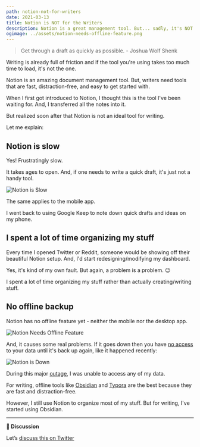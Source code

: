 ```yaml
---
path: notion-not-for-writers
date: 2021-03-13
title: Notion is NOT for the Writers
description: Notion is a great management tool. But... sadly, it's NOT for the writers.
ogimage: ../assets/notion-needs-offline-feature.png
---
```

> Get through a draft as quickly as possible. - Joshua Wolf Shenk

Writing is already full of friction and if the tool you're using takes too much time to load, it's not the one.

Notion is an amazing document management tool. But, writers need tools that are fast, distraction-free, and easy to get started with.

When I first got introduced to Notion, I thought this is the tool I've been waiting for. And, I transferred all the notes into it.

But realized soon after that Notion is not an ideal tool for writing.

Let me explain:

## Notion is slow

Yes! Frustratingly slow.

It takes ages to open. And, if one needs to write a quick draft, it's just not a handy tool.

![Notion is Slow](../assets/notion-is-slow.jpg)

The same applies to the mobile app.

I went back to using Google Keep to note down quick drafts and ideas on my phone.

## I spent a lot of time organizing my stuff

Every time I opened Twitter or Reddit, someone would be showing off their beautiful Notion setup. And, I'd start redesigning/modifying my dashboard.

Yes, it's kind of my own fault. But again, a problem is a problem. 😉

I spent a lot of time organizing my stuff rather than actually creating/writing stuff.

## No offline backup

Notion has no offline feature yet - neither the mobile nor the desktop app.

![Notion Needs Offline Feature](../assets/notion-needs-offline-feature.png)

And, it causes some real problems. If it goes down then you have [no access](https://www.keepproductive.com/blog/the-major-flaws-with-notion) to your data until it's back up again, like it happened recently:

![Notion is Down](../assets/notion-is-down.png)

During this major [outage](https://twitter.com/NotionStatus/status/1370577772880437253?s=20), I was unable to access any of my data.

For writing, offline tools like [Obsidian](https://obsidian.md/) and [Typora](https://typora.io/) are the best because they are fast and distraction-free.

However, I still use Notion to organize most of my stuff. But for writing, I've started using Obsidian.

- - -

**💬 Discussion**

Let’s [discuss this on Twitter](https://twitter.com/DeepakNesss/status/1370717768119558145?s=20)
